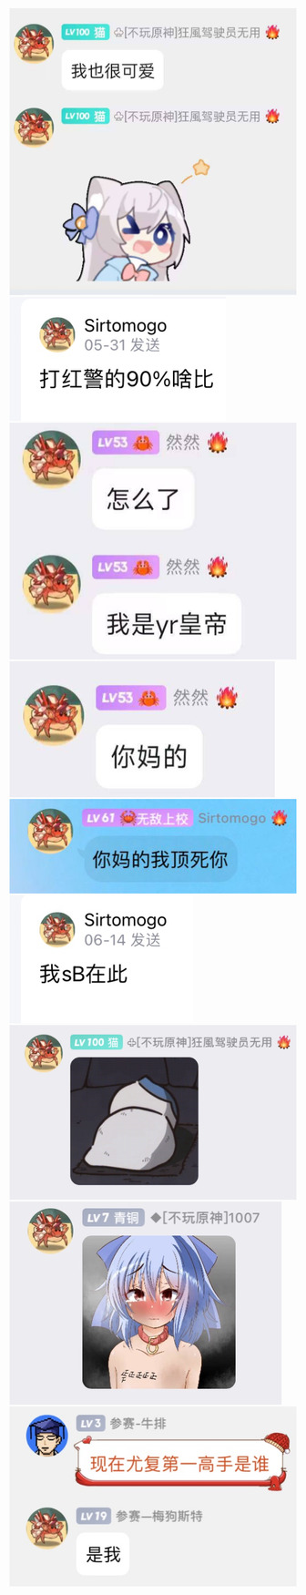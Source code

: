 ![](./assets/1007/1007-1.jpg)
![](./assets/1007/1007-2.png)
![](./assets/1007/1007-3.jpg)
![](./assets/1007/1007-4.jpg)
![](./assets/1007/1007-5.jpg)
![](./assets/1007/1007-6.png)
![](./assets/1007/1007-7.png)
![](./assets/1007/1007-8.png)
![](./assets/1007/1007-9.png)

